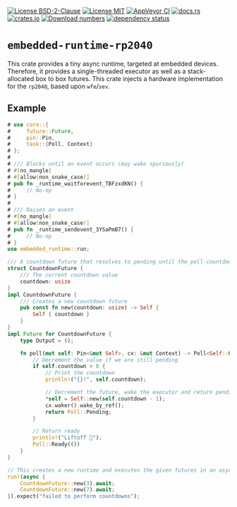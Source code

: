 [![License BSD-2-Clause](https://img.shields.io/badge/License-BSD--2--Clause-blue.svg)](https://opensource.org/licenses/BSD-2-Clause)
[![License MIT](https://img.shields.io/badge/License-MIT-blue.svg)](https://opensource.org/licenses/MIT)
[![AppVeyor CI](https://ci.appveyor.com/api/projects/status/github/KizzyCode/embedded-runtime-rust?svg=true)](https://ci.appveyor.com/project/KizzyCode/embedded-runtime-rust)
[![docs.rs](https://docs.rs/embedded-runtime/badge.svg)](https://docs.rs/embedded-runtime)
[![crates.io](https://img.shields.io/crates/v/embedded-runtime.svg)](https://crates.io/crates/embedded-runtime)
[![Download numbers](https://img.shields.io/crates/d/embedded-runtime.svg)](https://crates.io/crates/embedded-runtime)
[![dependency status](https://deps.rs/crate/embedded-runtime/latest/status.svg)](https://deps.rs/crate/embedded-runtime)

# `embedded-runtime-rp2040`
This crate provides a tiny async runtime, targeted at embedded devices. Therefore, it provides a single-threaded
executor as well as a stack-allocated box to box futures. This crate injects a hardware implementation for the `rp2040`,
based upon `wfe`/`sev`.

## Example
```rust
# use core::{
#     future::Future,
#     pin::Pin,
#     task::{Poll, Context}
# };
#
# /// Blocks until an event occurs (may wake spuriously)
# #[no_mangle]
# #[allow(non_snake_case)]
# pub fn _runtime_waitforevent_TBFzxdKN() {
#     // No-op
# }
# 
# /// Raises an event
# #[no_mangle]
# #[allow(non_snake_case)]
# pub fn _runtime_sendevent_3YSaPmB7() {
#     // No-op
# }
use embedded_runtime::run;

/// A countdown future that resolves to pending until the poll-countdown becomes zero
struct CountdownFuture {
    /// The current countdown value
    countdown: usize
}
impl CountdownFuture {
    /// Creates a new countdown future
    pub const fn new(countdown: usize) -> Self {
        Self { countdown }
    }
}
impl Future for CountdownFuture {
    type Output = ();

    fn poll(mut self: Pin<&mut Self>, cx: &mut Context) -> Poll<Self::Output> {
        // Decrement the value if we are still pending
        if self.countdown > 0 {
            // Print the countdown
            println!("{}!", self.countdown);

            // Decrement the future, wake the executor and return pending
            *self = Self::new(self.countdown - 1);
            cx.waker().wake_by_ref();
            return Poll::Pending;
        }

        // Return ready
        println!("Liftoff 🚀");
        Poll::Ready(())
    }
}

// This creates a new runtime and executes the given futures in an async context
run!(async {
    CountdownFuture::new(3).await;
    CountdownFuture::new(7).await;
}).expect("failed to perform countdowns");
```
